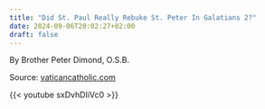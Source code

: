 ```yaml
---
title: "Did St. Paul Really Rebuke St. Peter In Galatians 2?"
date: 2024-09-06T20:02:27+02:00
draft: false
---
```


By Brother Peter Dimond, O.S.B.

Source: [vaticancatholic.com](https://vaticancatholic.com/st-paul-peter-galatians-2/)

{{< youtube sxDvhDIiVc0 >}}


